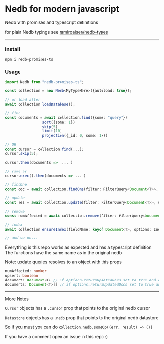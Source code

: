 # Nedb for modern javascript
Nedb with promises and typescript definitions

for plain Nedb typings see [ramiroaisen/nedb-types](https://github.com.ar/ramiroaisen/nedb-types)

---

### install
```sh
npm i nedb-promises-ts
```

### Usage
```ts
import Nedb from "nedb-promises-ts";

const collection = new Nedb<MyTypeHere>({autoload: true});

// or load after
await collection.loadDatabase();

// find
const documents = await collection.find({some: "query"})
                .sort({some: 1})
                .skip(5)
                .limit(10)
                .projection({_id: 0, some: 1}))

// OR
const cursor = collection.find(...);
cursor.skip(5);

cursor.then(documents =>  ... )

// same as 
cursor.exec().then(documents => ... )

// findOne
const doc = await collection.findOne(filter: FilterQuery<Document<T>>, projection: Projection<Document<T>>);

// update
const res = await collection.update(filter: FilterQuery<Document<T>>, update: UpdateQuery<Document<T>>, options?: UpdateOptions);

// remove
const numAffected = await collection.remove(filter: FilterQuery<Document<T>>) 

// index
await collection.ensureIndex(fieldName: keyof Document<T>, options: IndexOptions);

// and so on...

```

Everything is this repo works as expected and has a typescript definition
The functions have the same name as in the original nedb

Note: update queries resolves to an object with this props
```ts
numAffected: number
upsert: boolean
document: Document<T> // if options.returnUpdatedDocs set to true and options.multi set to falsy value
documents: Document<T>[] // if options.returnUpdatedDocs set to true and options.multi set to truthly value
```

---
More Notes

`Cursor` objects has a `.cursor` prop that points to the original nedb cursor

`Datastore` objects has a `.nedb` prop that points to the original nedb datastore

So if you must you can do `collection.nedb.someOp((err, result) => ()}`


If you have a comment open an issue in this repo :)